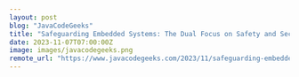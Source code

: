 ```yaml
---
layout: post
blog: "JavaCodeGeeks"
title: "Safeguarding Embedded Systems: The Dual Focus on Safety and Security"
date: 2023-11-07T07:00:00Z
image: images/javacodegeeks.png
remote_url: "https://www.javacodegeeks.com/2023/11/safeguarding-embedded-systems-the-dual-focus-on-safety-and-security.html"
---
```

